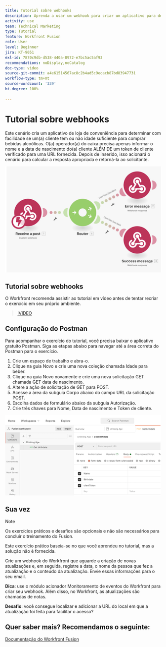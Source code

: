```yaml
---
title: Tutorial sobre webhooks
description: Aprenda a usar um webhook para criar um aplicativo para determinar se um(a) cliente tem ou não idade suficiente para comprar bebidas alcóolicas, sem sair do  [!DNL Adobe Workfront Fusion].
activity: use
team: Technical Marketing
type: Tutorial
feature: Workfront Fusion
role: User
level: Beginner
jira: KT-9051
exl-id: 7870c9db-d538-440a-8972-e7bc5ac5af93
recommendations: noDisplay,noCatalog
doc-type: video
source-git-commit: a4e61514567ac8c2b4ad5c9ecacb87bd83947731
workflow-type: tm+mt
source-wordcount: '339'
ht-degree: 100%

---
```


# Tutorial sobre webhooks

Este cenário cria um aplicativo de loja de conveniência para determinar com facilidade se um(a) cliente tem ou não idade suficiente para comprar bebidas alcoólicas. O(a) operador(a) do caixa precisa apenas informar o nome e a data de nascimento do(a) cliente ALÉM DE um token de cliente verificado para uma URL fornecida. Depois de inserido, isso acionará o cenário para calcular a resposta apropriada e retorná-la ao solicitante.

![Uma imagem mostrando a utilização do módulo de comutação](assets/beyond-basic-modules-5.png)

## Tutorial sobre webhooks

O Workfront recomenda assistir ao tutorial em vídeo antes de tentar recriar o exercício em seu próprio ambiente.

>[!VIDEO](https://video.tv.adobe.com/v/335292/?quality=12&learn=on)


## Configuração do Postman

Para acompanhar o exercício do tutorial, você precisa baixar o aplicativo gratuito Postman. Siga as etapas abaixo para navegar até a área correta do Postman para o exercício.

1. Crie um espaço de trabalho e abra-o.
1. Clique na guia Novo e crie uma nova coleção chamada Idade para beber.
1. Clique na guia Novo novamente e crie uma nova solicitação GET chamada GET data de nascimento.
1. Altere a ação de solicitação de GET para POST.
1. Acesse a área da subguia Corpo abaixo do campo URL da solicitação POST.
1. Escolha dados de formulário abaixo da subguia Autorização.
1. Crie três chaves para Nome, Data de nascimento e Token de cliente.

![Uma imagem mostrando a utilização do módulo de comutação](assets/beyond-basic-modules-6.png)

## Sua vez

>[!NOTE]
>
>Os exercícios práticos e desafios são opcionais e não são necessários para concluir o treinamento do Fusion.

Este exercício prático baseia-se no que você aprendeu no tutorial, mas a solução não é fornecida.

Crie um webhook do Workfront que aguarde a criação de novas atualizações e, em seguida, registre a data, o nome da pessoa que fez a atualização e o conteúdo da atualização. Envie essas informações para o seu email.

**Dica**: use o módulo acionador Monitoramento de eventos do Workfront para criar seu webhook. Além disso, no Workfront, as atualizações são chamadas de notas.

**Desafio**: você consegue localizar e adicionar a URL do local em que a atualização foi feita para facilitar o acesso?


## Quer saber mais? Recomendamos o seguinte:

[Documentação do Workfront Fusion](https://experienceleague.adobe.com/docs/workfront/using/adobe-workfront-fusion/workfront-fusion-2.html?lang=br)
